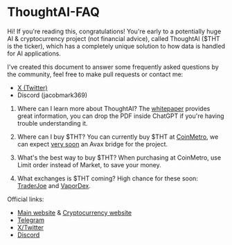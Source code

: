 # ThoughtAI-FAQ

Hi!
If you're reading this, congratulations! You're early to a potentially huge AI & cryptocurrency project (not financial advice), called ThoughtAI ($THT is the ticker), which has a completely unique solution to how data is handled for AI applications.

I've created this document to answer some frequently asked questions by the community, feel free to make pull requests or contact me:
- [X (Twitter)](https://twitter.com/JacobMark369)
- Discord (jacobmark369)

1. Where can I learn more about ThoughtAI?
The [whitepaper](https://www.thought.live/assets) provides great information, you can drop the PDF inside ChatGPT if you're having trouble understanding it.

2. Where can I buy $THT?
You can currently buy $THT at [CoinMetro](https://coinmetro.com/), we can expect [very soon](https://twitter.com/JacobMark369/status/1769445128085578182) an Avax bridge for the project.

3. What's the best way to buy $THT?
When purchasing at CoinMetro, use Limit order instead of Market, to save your money.

4. What exchanges is $THT coming?
High chance for these soon: [TraderJoe](https://traderjoexyz.com/avalanche/trade) and [VaporDex](https://www.vapordex.io/).

Official links:
- [Main website](https://www.thoughtai.org/) & [Cryptocurrency website](https://www.thought.live/)
- [Telegram](https://t.me/Thought_AI)
- [X/Twitter](https://twitter.com/thought_tht)
- [Discord](https://discord.gg/GPgdhsvSsb)

